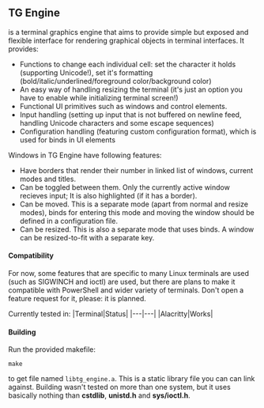## TG Engine
is a terminal graphics engine that aims to provide simple but exposed and flexible interface for rendering graphical objects in terminal interfaces. It provides:
* Functions to change each individual cell: set the character it holds (supporting Unicode!), set it's formatting (bold/italic/underlined/foreground color/background color)
* An easy way of handling resizing the terminal (it's just an option you have to enable while initializing terminal screen!)
* Functional UI primitives such as windows and control elements.
* Input handling (setting up input that is not buffered on newline feed, handling Unicode characters and some escape sequences)
* Configuration handling (featuring custom configuration format), which is used for binds in UI elements

Windows in TG Engine have following features:
* Have borders that render their number in linked list of windows, current modes and titles.
* Can be toggled between them. Only the currently active window recieves input; It is also highlighted (if it has a border).
* Can be moved. This is a separate mode (apart from normal and resize modes), binds for entering this mode and moving the window should be defined in a configuration file.
* Can be resized. This is also a separate mode that uses binds. A window can be resized-to-fit with a separate key.

#### Compatibility
For now, some features that are specific to many Linux terminals are used (such as SIGWINCH and ioctl) are used, but there are plans to make it compatible with PowerShell and wider variety of terminals. Don't open a feature request for it, please: it is planned.

Currently tested in:
|Terminal|Status|
|---|---|
|Alacritty|Works|

#### Building
Run the provided makefile:
```
make
```
to get file named `libtg_engine.a`. This is a static library file you can can link against.
Building wasn't tested on more than one system, but it uses basically nothing than **cstdlib**, **unistd.h** and **sys/ioctl.h**.
